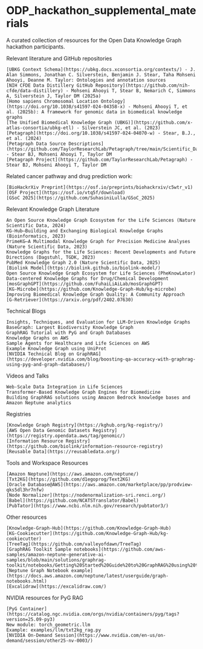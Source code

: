 # ODP_hackathon_supplemental_materials
A curated collection of resources for the Open Data Knowledge Graph hackathon participants.

Relevant literature and GitHub repositories

    [UBKG Context Schema](https://ubkg.docs.xconsortia.org/contexts/) - J. Alan Simmons, Jonathan C. Silverstein, Benjamin J. Stear, Taha Mohseni Ahooyi, Deanne M. Taylor: Ontologies and annotation sources
    [NIH CFDE Data Distillery GitHub Repository](https://github.com/nih-cfde/data-distillery) - Mohseni Ahooyi T, Stear B, Nemarich C, Simmons A, Silverstein J, Taylor DM (2025a)
    [Homo sapiens Chromosomal Location Ontology](https://doi.org/10.1038/s41597-024-04358-x) - Mohseni Ahooyi T, et al. (2025b): A framework for genomic data in biomedical knowledge graphs
    [The Unified Biomedical Knowledge Graph (UBKG)](https://github.com/x-atlas-consortia/ubkg-etl) - Silverstein JC, et al. (2023)
    [Petagraph](https://doi.org/10.1038/s41597-024-04070-w) - Stear, B.J., et al. (2024)
    [Petagraph Data Source Descriptions](https://github.com/TaylorResearchLab/Petagraph/tree/main/Scientific_Data_2024) - Stear BJ, Mohseni Ahooyi T, Taylor DM
    [Petagraph Project](https://github.com/TaylorResearchLab/Petagraph) - Stear BJ, Mohseni Ahooyi T, Taylor DM

Related cancer pathway and drug prediction work:

    [BioHackrXiv Preprint](https://osf.io/preprints/biohackrxiv/c5wtr_v1)
    [OSF Project](https://osf.io/vtq5f/download)
    [GSoC 2025](https://github.com/SuhasiniLulla/GSoC_2025)

Relevant Knowledge Graph Literature

    An Open Source Knowledge Graph Ecosystem for the Life Sciences (Nature Scientific Data, 2024)
    KG-Hub—Building and Exchanging Biological Knowledge Graphs (Bioinformatics, 2023)
    PrimeKG—A Multimodal Knowledge Graph for Precision Medicine Analyses (Nature Scientific Data, 2023)
    Knowledge Graphs for the Life Sciences: Recent Developments and Future Directions (Dagstuhl, TGDK, 2023)
    PubMed Knowledge Graph 2.0 (Nature Scientific Data, 2025)
    [Biolink Model](https://biolink.github.io/biolink-model/)
    Open Source Knowledge Graph Ecosystem for Life Sciences (PheKnowLator)
    Data-centered Knowledge Graphs for Drug/Chemical Development
    [mosGraphGPT](https://github.com/FuhaiLiAiLab/mosGraphGPT)
    [KG-Microbe](https://github.com/Knowledge-Graph-Hub/kg-microbe)
    Improving Biomedical Knowledge Graph Quality: A Community Approach
    [G-Retriever](https://arxiv.org/pdf/2402.07630)

Technical Blogs

    Insights, Techniques, and Evaluation for LLM-Driven Knowledge Graphs
    BaseGraph: Largest Biodiversity Knowledge Graph
    GraphRAG Tutorial with PyG and Graph Databases
    Knowledge Graphs on AWS
    Sample Agents for Healthcare and Life Sciences on AWS
    Example Knowledge Graph using UniProt
    [NVIDIA Technical Blog on GraphRAG](https://developer.nvidia.com/blog/boosting-qa-accuracy-with-graphrag-using-pyg-and-graph-databases/)

Videos and Talks

    Web-Scale Data Integration in Life Sciences
    Transformer-Based Knowledge Graph Engines for Biomedicine
    Building GraphRAG solutions using Amazon Bedrock knowledge bases and Amazon Neptune analytics

Registries

    [Knowledge Graph Registry](https://kghub.org/kg-registry/)
    [AWS Open Data Genomic Datasets Registry](https://registry.opendata.aws/tag/genomic/)
    [Information Resource Registry](https://github.com/biolink/information-resource-registry)
    [Reusable Data](https://reusabledata.org/)

Tools and Workspace Resources

    [Amazon Neptune](https://aws.amazon.com/neptune/)
    [Txt2KG](https://github.com/d1egoprog/Text2KG)
    [Oracle Database@AWS](https://aws.amazon.com/marketplace/pp/prodview-qks5dl3hr7nfw)
    [Node Normalizer](https://nodenormalization-sri.renci.org/)
    [Babel](https://github.com/NCATSTranslator/Babel)
    [PubTator](https://www.ncbi.nlm.nih.gov/research/pubtator3/)

Other resources

    [Knowledge-Graph-Hub](https://github.com/Knowledge-Graph-Hub)
    [KG-Cookiecutter](https://github.com/Knowledge-Graph-Hub/kg-cookiecutter)
    [TreeTag](https://github.com/valleyofdawn/TreeTag)
    [GraphRAG Toolkit Sample notebooks](https://github.com/aws-samples/amazon-neptune-generative-ai-samples/blob/main/solutions/graphrag-toolkit/notebooks/Getting%20Started%20Guide%20to%20GraphRAG%20using%20the%20GraphRAG%20Toolkit.ipynb)
    [Neptune Graph Notebook example](https://docs.aws.amazon.com/neptune/latest/userguide/graph-notebooks.html)
    [Excalidraw](https://excalidraw.com/)

NVIDIA resources for PyG RAG

    [PyG Container](https://catalog.ngc.nvidia.com/orgs/nvidia/containers/pyg/tags?version=25.09-py3)
    New module: torch_geometric.llm
    Example: examples/llm/txt2kg_rag.py
    [NVIDIA On-Demand Session](https://www.nvidia.com/en-us/on-demand/session/other25-nv-0003/)
